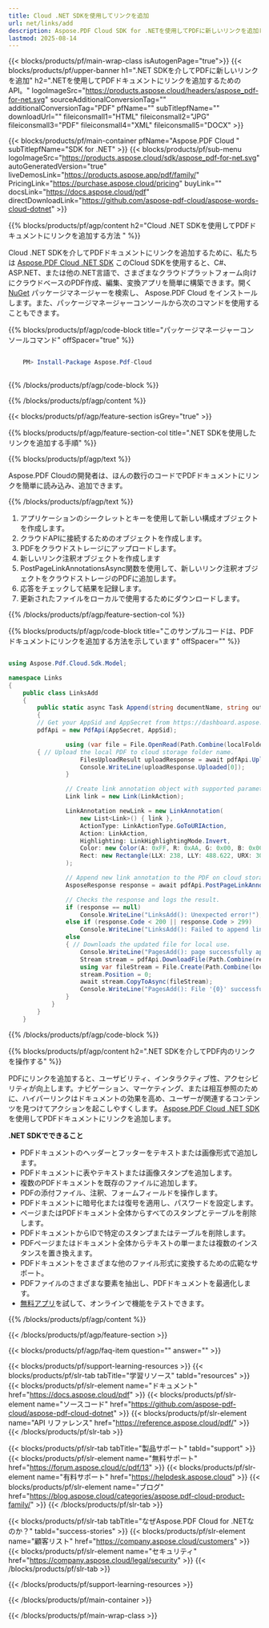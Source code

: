 ```yaml
---
title: Cloud .NET SDKを使用してリンクを追加
url: net/links/add
description: Aspose.PDF Cloud SDK for .NETを使用してPDFに新しいリンクを追加します。
lastmod: 2025-08-14
---
```


{{< blocks/products/pf/main-wrap-class isAutogenPage="true">}}
{{< blocks/products/pf/upper-banner h1=".NET SDKを介してPDFに新しいリンクを追加" h2=".NETを使用してPDFドキュメントにリンクを追加するためのAPI。" logoImageSrc="https://products.aspose.cloud/headers/aspose_pdf-for-net.svg" sourceAdditionalConversionTag="" additionalConversionTag="PDF" pfName="" subTitlepfName="" downloadUrl="" fileiconsmall1="HTML" fileiconsmall2="JPG" fileiconsmall3="PDF" fileiconsmall4="XML" fileiconsmall5="DOCX" >}}

{{< blocks/products/pf/main-container pfName="Aspose.PDF Cloud " subTitlepfName="SDK for .NET" >}}
{{< blocks/products/pf/sub-menu logoImageSrc="https://products.aspose.cloud/sdk/aspose_pdf-for-net.svg"
autoGeneratedVersion="true"
liveDemosLink="https://products.aspose.app/pdf/family/" PricingLink="https://purchase.aspose.cloud/pricing" buyLink="" docsLink="https://docs.aspose.cloud/pdf"  directDownloadLink="https://github.com/aspose-pdf-cloud/aspose-words-cloud-dotnet" >}}

{{% blocks/products/pf/agp/content h2="Cloud .NET SDKを使用してPDFドキュメントにリンクを追加する方法 " %}}

Cloud .NET SDKを介してPDFドキュメントにリンクを追加するために、私たちは
[Aspose.PDF Cloud .NET SDK](https://products.aspose.cloud/pdf/net/)
このCloud SDKを使用すると、C#、ASP.NET、または他の.NET言語で、さまざまなクラウドプラットフォーム向けにクラウドベースのPDF作成、編集、変換アプリを簡単に構築できます。開く
[NuGet](https://www.nuget.org/packages/Aspose.Pdf-Cloud)
パッケージマネージャーを検索し、
Aspose.PDF Cloud
をインストールします。また、パッケージマネージャーコンソールから次のコマンドを使用することもできます。

{{% blocks/products/pf/agp/code-block title="パッケージマネージャーコンソールコマンド" offSpacer="true" %}}

```powershell

    PM> Install-Package Aspose.Pdf-Cloud
     
```

{{% /blocks/products/pf/agp/code-block %}}

{{% /blocks/products/pf/agp/content %}}

{{< blocks/products/pf/agp/feature-section isGrey="true" >}}

{{% blocks/products/pf/agp/feature-section-col title=".NET SDKを使用したリンクを追加する手順" %}}

{{% blocks/products/pf/agp/text %}}

Aspose.PDF Cloudの開発者は、ほんの数行のコードでPDFドキュメントにリンクを簡単に読み込み、追加できます。

{{% /blocks/products/pf/agp/text %}}

1. アプリケーションのシークレットとキーを使用して新しい構成オブジェクトを作成します。
1. クラウドAPIに接続するためのオブジェクトを作成します。
1. PDFをクラウドストレージにアップロードします。
1. 新しいリンク注釈オブジェクトを作成します
1. PostPageLinkAnnotationsAsync関数を使用して、新しいリンク注釈オブジェクトをクラウドストレージのPDFに追加します。
1. 応答をチェックして結果を記録します。
1. 更新されたファイルをローカルで使用するためにダウンロードします。

{{% /blocks/products/pf/agp/feature-section-col %}}

{{% blocks/products/pf/agp/code-block title="このサンプルコードは、PDFドキュメントにリンクを追加する方法を示しています" offSpacer="" %}}

```cs

using Aspose.Pdf.Cloud.Sdk.Model;

namespace Links
{
    public class LinksAdd
    {
        public static async Task Append(string documentName, string outputName, int pageNumber, string LinkAction, string remoteFolder)
        {
		// Get your AppSid and AppSecret from https://dashboard.aspose.cloud (free registration required). 
		pdfApi = new PdfApi(AppSecret, AppSid);

                using (var file = File.OpenRead(Path.Combine(localFolder, documentName)))
		{ // Upload the local PDF to cloud storage folder name.
                    FilesUploadResult uploadResponse = await pdfApi.UploadFileAsync(Path.Combine(remoteFolder, documentName), documentName);
                    Console.WriteLine(uploadResponse.Uploaded[0]);
                }

                // Create link annotation object with supported parameters
                Link link = new Link(LinkAction);

                LinkAnnotation newLink = new LinkAnnotation(
                    new List<Link>() { link },
                    ActionType: LinkActionType.GoToURIAction,
                    Action: LinkAction,
                    Highlighting: LinkHighlightingMode.Invert,
                    Color: new Color(A: 0xFF, R: 0xAA, G: 0x00, B: 0x00),
                    Rect: new Rectangle(LLX: 238, LLY: 488.622, URX: 305, URY: 498.588)
                );

                // Append new link annotation to the PDF on cloud storage.
                AsposeResponse response = await pdfApi.PostPageLinkAnnotationsAsync(documentName, pageNumber, new List<LinkAnnotation>() { newLink }, folder: remoteFolder);

                // Checks the response and logs the result.
                if (response == null)
                    Console.WriteLine("LinksAdd(): Unexpected error!");
                else if (response.Code < 200 || response.Code > 299)
                    Console.WriteLine("LinksAdd(): Failed to append link to the document.");
                else
                { // Downloads the updated file for local use.
                    Console.WriteLine("PagesAdd(): page successfully appended to the document '{0}.", documentName);
                    Stream stream = pdfApi.DownloadFile(Path.Combine(remoteFolder, documentName));
                    using var fileStream = File.Create(Path.Combine(localFolder, "append_links_" + outputName));
                    stream.Position = 0;
                    await stream.CopyToAsync(fileStream);
                    Console.WriteLine("PagesAdd(): File '{0}' successfully downloaded.", "append_links_" + outputName);
                }
            }
        }
    }
```

{{% /blocks/products/pf/agp/code-block %}}

{{% blocks/products/pf/agp/content h2=".NET SDKを介してPDF内のリンクを操作する" %}}

PDFにリンクを追加すると、ユーザビリティ、インタラクティブ性、アクセシビリティが向上します。ナビゲーション、マーケティング、または相互参照のために、ハイパーリンクはドキュメントの効果を高め、ユーザーが関連するコンテンツを見つけてアクションを起こしやすくします。
[Aspose.PDF Cloud .NET SDK](https://products.aspose.cloud/pdf/net/)を使用してPDFドキュメントにリンクを追加します。

**.NET SDKでできること**

+ PDFドキュメントのヘッダーとフッターをテキストまたは画像形式で追加します。
+ PDFドキュメントに表やテキストまたは画像スタンプを追加します。
+ 複数のPDFドキュメントを既存のファイルに追加します。
+ PDFの添付ファイル、注釈、フォームフィールドを操作します。
+ PDFドキュメントに暗号化または復号を適用し、パスワードを設定します。
+ ページまたはPDFドキュメント全体からすべてのスタンプとテーブルを削除します。
+ PDFドキュメントからIDで特定のスタンプまたはテーブルを削除します。
+ PDFページまたはドキュメント全体からテキストの単一または複数のインスタンスを置き換えます。
+ PDFドキュメントをさまざまな他のファイル形式に変換するための広範なサポート。
+ PDFファイルのさまざまな要素を抽出し、PDFドキュメントを最適化します。
+ [無料アプリ](https://products.aspose.app/pdf/family)を試して、オンラインで機能をテストできます。

{{% /blocks/products/pf/agp/content %}}

{{< /blocks/products/pf/agp/feature-section >}}

{{< blocks/products/pf/agp/faq-item question="" answer="" >}}

{{< blocks/products/pf/support-learning-resources >}}
{{< blocks/products/pf/slr-tab tabTitle="学習リソース" tabId="resources" >}}
{{< blocks/products/pf/slr-element name="ドキュメント" href="https://docs.aspose.cloud/pdf" >}}
{{< blocks/products/pf/slr-element name="ソースコード" href="https://github.com/aspose-pdf-cloud/aspose-pdf-cloud-dotnet" >}}
{{< blocks/products/pf/slr-element name="API リファレンス" href="https://reference.aspose.cloud/pdf/" >}}
{{< /blocks/products/pf/slr-tab >}}

{{< blocks/products/pf/slr-tab tabTitle="製品サポート" tabId="support" >}}
{{< blocks/products/pf/slr-element name="無料サポート" href="https://forum.aspose.cloud/c/pdf/13" >}}
{{< blocks/products/pf/slr-element name="有料サポート" href="https://helpdesk.aspose.cloud" >}}
{{< blocks/products/pf/slr-element name="ブログ" href="https://blog.aspose.cloud/categories/aspose.pdf-cloud-product-family/" >}}
{{< /blocks/products/pf/slr-tab >}}

{{< blocks/products/pf/slr-tab tabTitle="なぜAspose.PDF Cloud for .NETなのか？" tabId="success-stories" >}}
{{< blocks/products/pf/slr-element name="顧客リスト" href="https://company.aspose.cloud/customers" >}}
{{< blocks/products/pf/slr-element name="セキュリティ" href="https://company.aspose.cloud/legal/security" >}}
{{< /blocks/products/pf/slr-tab >}}

{{< /blocks/products/pf/support-learning-resources >}}

{{< /blocks/products/pf/main-container >}}

{{< /blocks/products/pf/main-wrap-class >}}



